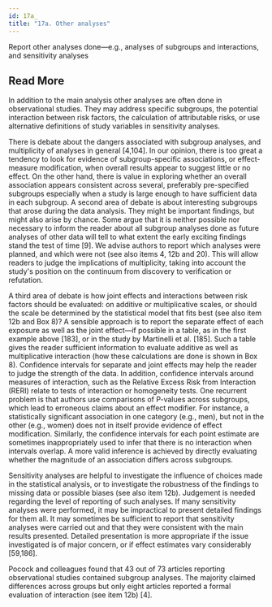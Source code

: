 ```yaml
---
id: 17a_
title: "17a. Other analyses"
---
```

Report other analyses done—e.g., analyses of subgroups and interactions, and sensitivity analyses

## Read More

In addition to the main analysis other analyses are often done in observational studies. They may address specific subgroups, the potential interaction between risk factors, the calculation of attributable risks, or use alternative definitions of study variables in sensitivity analyses.

There is debate about the dangers associated with subgroup analyses, and multiplicity of analyses in general [4,104]. In our opinion, there is too great a tendency to look for evidence of subgroup-specific associations, or effect-measure modification, when overall results appear to suggest little or no effect. On the other hand, there is value in exploring whether an overall association appears consistent across several, preferably pre-specified subgroups especially when a study is large enough to have sufficient data in each subgroup. A second area of debate is about interesting subgroups that arose during the data analysis. They might be important findings, but might also arise by chance. Some argue that it is neither possible nor necessary to inform the reader about all subgroup analyses done as future analyses of other data will tell to what extent the early exciting findings stand the test of time [9]. We advise authors to report which analyses were planned, and which were not (see also items 4, 12b and 20). This will allow readers to judge the implications of multiplicity, taking into account the study's position on the continuum from discovery to verification or refutation.

A third area of debate is how joint effects and interactions between risk factors should be evaluated: on additive or multiplicative scales, or should the scale be determined by the statistical model that fits best (see also item 12b and Box 8)? A sensible approach is to report the separate effect of each exposure as well as the joint effect—if possible in a table, as in the first example above [183], or in the study by Martinelli et al. [185]. Such a table gives the reader sufficient information to evaluate additive as well as multiplicative interaction (how these calculations are done is shown in Box 8). Confidence intervals for separate and joint effects may help the reader to judge the strength of the data. In addition, confidence intervals around measures of interaction, such as the Relative Excess Risk from Interaction (RERI) relate to tests of interaction or homogeneity tests. One recurrent problem is that authors use comparisons of P-values across subgroups, which lead to erroneous claims about an effect modifier. For instance, a statistically significant association in one category (e.g., men), but not in the other (e.g., women) does not in itself provide evidence of effect modification. Similarly, the confidence intervals for each point estimate are sometimes inappropriately used to infer that there is no interaction when intervals overlap. A more valid inference is achieved by directly evaluating whether the magnitude of an association differs across subgroups.

Sensitivity analyses are helpful to investigate the influence of choices made in the statistical analysis, or to investigate the robustness of the findings to missing data or possible biases (see also item 12b). Judgement is needed regarding the level of reporting of such analyses. If many sensitivity analyses were performed, it may be impractical to present detailed findings for them all. It may sometimes be sufficient to report that sensitivity analyses were carried out and that they were consistent with the main results presented. Detailed presentation is more appropriate if the issue investigated is of major concern, or if effect estimates vary considerably [59,186].

Pocock and colleagues found that 43 out of 73 articles reporting observational studies contained subgroup analyses. The majority claimed differences across groups but only eight articles reported a formal evaluation of interaction (see item 12b) [4].
